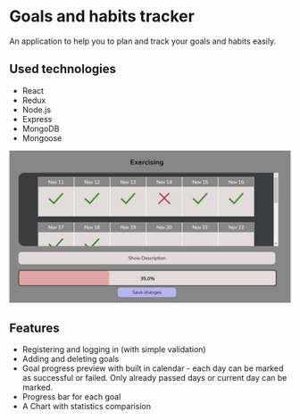 # Goals and habits tracker
An application to help you to plan and track your goals and habits easily.

## Used technologies
* React
* Redux
* Node.js
* Express
* MongoDB
* Mongoose

![Goal progress preview](./readme_img/goal_tracker.JPG)

## Features
- Registering and logging in (with simple validation)
- Adding and deleting goals
- Goal progress preview with built in calendar - each day can be marked as successful or failed. Only already passed days or current day can be marked.
- Progress bar for each goal
- A Chart with statistics comparision
